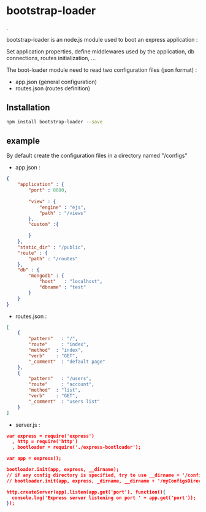 bootstrap-loader
================
.




bootstrap-loader is an node.js module used to boot an express application : 

Set application properties, define middlewares used by the application, db connections, routes initialization, ...


The boot-loader module need to read two configuration files (json format) :
 - app.json (general configuration)
 - routes.json (routes definition)
 
Installation
-----------

```sh
npm install bootstrap-loader --save
```

example
--------

By default create the configuration files in  a directory named "/configs"

* app.json :

```json
{
	"application" : {
		"port" : 8080,
		
		"view" : { 
			"engine" : "ejs",
			"path" : "/views"			      
		},
		"custom" :{
			
		}
	},
	"static_dir" : "/public",
	"route" : {
		"path" : "/routes"
	},
	"db" : {
		"mongodb" : {
			"host"   : "localhost",
			"dbname" : "test"
		}
	}
}
```
* routes.json :

```json
[
    {
	    "pattern"   : "/",
	    "route"     : "index",
	    "method"  : "index",
	    "verb"    : "GET",
	    "_comment"  : "default page"
    },
    {
        "pattern"   : "/users",
	    "route"     : "account",
	    "method"  : "list",
	    "verb"    : "GET",
	    "_comment"  : "users list"
    }
]

```


* server.js :


```json
var express = require('express')
  , http = require('http')
  , bootloader = require('./express-bootloader');

var app = express();

bootloader.init(app, express, __dirname); 
// if any config directory is specified, try to use __dirname + '/configs'
// bootloader.init(app, express, _dirname, __dirname + '/myConfigsDirectory');

http.createServer(app).listen(app.get('port'), function(){
  console.log('Express server listening on port ' + app.get('port'));
});

```

 
